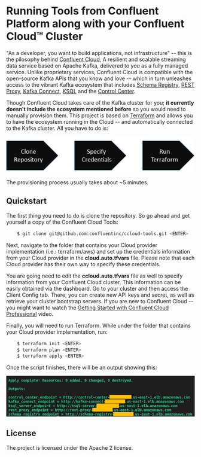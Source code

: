 # Running Tools from Confluent Platform along with your Confluent Cloud™ Cluster

"As a developer, you want to build applications, not infrastructure" -- this is the pilosophy behind [Confluent Cloud](https://www.confluent.io/confluent-cloud), A resilient and scalable streaming data service based on Apache Kafka, delivered to you as a fully managed service.
Unlike proprietary services, Confluent Cloud is compatible with the open-source Kafka APIs that you know and love -- which in turn unleashes access to the vibrant Kafka ecosystem that includes [Schema Registry](https://docs.confluent.io/current/schema-registry/docs/index.html), [REST Proxy](https://docs.confluent.io/current/kafka-rest/docs/index.html), [Kafka Connect](https://docs.confluent.io/current/connect/index.html), [KSQL](https://docs.confluent.io/current/ksql/docs/index.html) and the [Control Center](https://docs.confluent.io/current/control-center/index.html).

Though Confluent Cloud takes care of the Kafka cluster for you; **it currently doesn't include the ecosystem mentioned before** so you would need to manually provision them. This project is based on [Terraform](https://www.terraform.io) and allows you to have the ecosystem running in the Cloud -- and automatically connected to the Kafka cluster. All you have to do is:

<p align="center">
    <img src="images/three_steps.png" />
</p>

The provisioning process usually takes about ~5 minutes.

Quickstart
----------

The first thing you need to do is clone the repository. So go ahead and get yourself a copy of the Confluent Cloud Tools:

```bash
    $ git clone git@github.com:confluentinc/ccloud-tools.git <ENTER>
```
Next, navigate to the folder that contains your Cloud provider implementation (i.e.: terraform/aws) and set up the credentials information from your Cloud provider in the **cloud.auto.tfvars** file. Please note that each Cloud provider has their own way to specify these credentials.

You are going need to edit the **ccloud.auto.tfvars** file as well to specify information from your Confluent Cloud cluster. This information can be easily obtained via the dashboard. Go to your cluster and then access the Client Config tab. There, you can create new API keys and secret, as well as retrieve your cluster bootstrap servers. If you are new to Confluent Cloud -- you might want to watch the [Getting Started with Confluent Cloud Professional](https://www.youtube.com/watch?v=JTPjfk51s3c) video.

Finally, you will need to run Terraform. While under the folder that contains your Cloud provider implementation, run:

```bash
    $ terraform init <ENTER>
    $ terraform plan <ENTER>
    $ terraform apply <ENTER>
```
Once the script finishes, there will be an output showing this:

<p align="center">
    <img src="images/outputs.png" />
</p>

License
-------

The project is licensed under the Apache 2 license.
